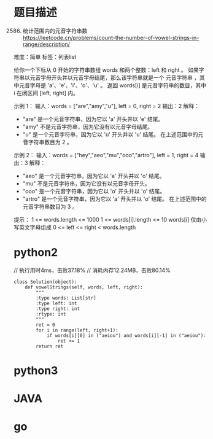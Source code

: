 # 题目描述

2586. 统计范围内的元音字符串数  
https://leetcode.cn/problems/count-the-number-of-vowel-strings-in-range/description/  

难度：简单
标签：列表list

给你一个下标从 0 开始的字符串数组 words 和两个整数：left 和 right 。
如果字符串以元音字母开头并以元音字母结尾，那么该字符串就是一个 元音字符串 ，其中元音字母是 'a'、'e'、'i'、'o'、'u' 。
返回 words[i] 是元音字符串的数目，其中 i 在闭区间 [left, right] 内。

示例 1：
输入：words = ["are","amy","u"], left = 0, right = 2
输出：2
解释：
- "are" 是一个元音字符串，因为它以 'a' 开头并以 'e' 结尾。
- "amy" 不是元音字符串，因为它没有以元音字母结尾。
- "u" 是一个元音字符串，因为它以 'u' 开头并以 'u' 结尾。
在上述范围中的元音字符串数目为 2 。

示例 2：
输入：words = ["hey","aeo","mu","ooo","artro"], left = 1, right = 4
输出：3
解释：
- "aeo" 是一个元音字符串，因为它以 'a' 开头并以 'o' 结尾。
- "mu" 不是元音字符串，因为它没有以元音字母开头。
- "ooo" 是一个元音字符串，因为它以 'o' 开头并以 'o' 结尾。
- "artro" 是一个元音字符串，因为它以 'a' 开头并以 'o' 结尾。
在上述范围中的元音字符串数目为 3 。
 

提示：
1 <= words.length <= 1000
1 <= words[i].length <= 10
words[i] 仅由小写英文字母组成
0 <= left <= right < words.length

# python2

// 执行用时4ms，击败37.18%
// 消耗内存12.24MB，击败80.14%
```
class Solution(object):
    def vowelStrings(self, words, left, right):
        """
        :type words: List[str]
        :type left: int
        :type right: int
        :rtype: int
        """
        ret = 0
        for i in range(left, right+1):
            if words[i][0] in ("aeiou") and words[i][-1] in ("aeiou"):
                ret += 1
        return ret 
```

# python3 

# JAVA

# go
